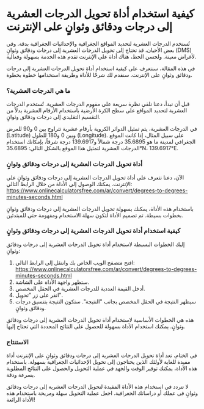 كيفية استخدام أداة تحويل الدرجات العشرية إلى درجات ودقائق وثوانٍ على الإنترنت
=============================================================================

تُستخدم الدرجات العشرية لتحديد المواقع الجغرافية والإحداثيات الجغرافية بدقة. وفي بعض الأحيان، قد تحتاج إلى تحويل الدرجات العشرية إلى درجات ودقائق وثوانٍ (DMS) لأغراض معينة. ولحسن الحظ، هناك أداة على الإنترنت تقدم هذه الخدمة بسهولة وفعالية.

في هذه المقالة، سنتعرف على كيفية استخدام أداة تحويل الدرجات العشرية إلى درجات ودقائق وثوانٍ على الإنترنت. سنقدم لك شرحًا للأداة وطريقة استخدامها خطوة بخطوة.

### ما هي الدرجات العشرية؟

قبل أن نبدأ، دعنا نلقي نظرة سريعة على مفهوم الدرجات العشرية. تُستخدم الدرجات العشرية لتحديد المواقع على سطح الكرة الأرضية باستخدام الأرقام العشرية بدلاً من التقسيم التقليدي إلى درجات ودقائق وثوانٍ.

في الدرجات العشرية، يتم تمثيل الدوائر الكروية بأرقام عشرية تتراوح بين 0 و90 للعرض (Latitude) وبين 0 و180 للطول (Longitude). على سبيل المثال، إذا كانت الموقع الجغرافي لمدينة ما هو 35.6895 درجة شمالاً و139.6917 درجة شرقاً، بإمكانك استخدام الدرجات العشرية لتمثيل هذا الموقع بالشكل التالي: 35.6895°N، 139.6917°E.

### أداة تحويل الدرجات العشرية إلى درجات ودقائق وثوانٍ

الآن، دعنا نتعرف على أداة تحويل الدرجات العشرية إلى درجات ودقائق وثوانٍ على الإنترنت. يمكنك الوصول إلى الأداة من خلال الرابط التالي: <https://www.onlinecalculatorsfree.com/ar/convert/degrees-to-degrees-minutes-seconds.html>

باستخدام هذه الأداة، يمكنك بسهولة تحويل الدرجات العشرية إلى درجات ودقائق وثوانٍ بخطوات بسيطة. تم تصميم الأداة لتكون سهلة الاستخدام ومفهومة حتى للمبتدئين.

### كيفية استخدام أداة تحويل الدرجات العشرية إلى درجات ودقائق وثوانٍ

إليك الخطوات البسيطة لاستخدام أداة تحويل الدرجات العشرية إلى درجات ودقائق وثوانٍ:

1. افتح متصفح الويب الخاص بك وانتقل إلى الرابط التالي: <https://www.onlinecalculatorsfree.com/ar/convert/degrees-to-degrees-minutes-seconds.html>
2. ستظهر واجهة الأداة على الشاشة.
3. أدخل القيمة العددية للدرجات العشرية في الحقل المخصص.
4. انقر على زر "تحويل".
5. سيظهر النتيجة في الحقل المخصص بجانب "النتيجة". ستكون النتيجة بتنسيق درجات ودقائق وثوانٍ.

هذه هي الخطوات الأساسية لاستخدام أداة تحويل الدرجات العشرية إلى درجات ودقائق وثوانٍ. يمكنك استخدام الأداة بسهولة للحصول على النتائج المحددة التي تحتاج إليها.

### الاستنتاج

في الختام، تعد أداة تحويل الدرجات العشرية إلى درجات ودقائق وثوانٍ على الإنترنت أداة مفيدة للغاية لأولئك الذين يحتاجون إلى تحويل الإحداثيات الجغرافية بسهولة. باستخدام هذه الأداة، يمكنك توفير الوقت والجهد في عملية التحويل والحصول على النتائج المطلوبة بسرعة ودقة.

لا تتردد في استخدام هذه الأداة المفيدة لتحويل الدرجات العشرية إلى درجات ودقائق وثوانٍ في عملك أو دراساتك الجغرافية. اجعل عملية التحويل سهلة ومريحة باستخدام هذه الأداة الرائعة!